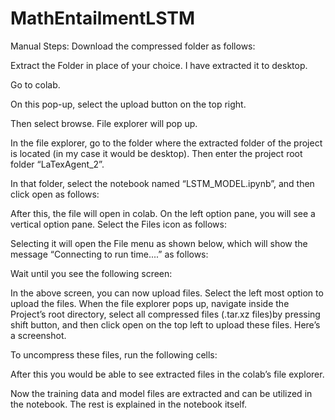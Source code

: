 # MathEntailmentLSTM
Manual
Steps:
Download the compressed folder as follows:
 

Extract the Folder in place of your choice. I have extracted it to desktop.
 

Go to colab.
 

On this pop-up, select the upload button on the top right. 
 

Then select browse. File explorer will pop up.
 

In the file explorer, go to the folder where the extracted folder of the project is located (in my case it would be desktop). Then enter the project root folder “LaTexAgent_2”.
 
In that folder, select the notebook named “LSTM_MODEL.ipynb”, and then click open as follows:
 
After this, the file will open in colab. On the left option pane, you will see a vertical option pane. Select the Files icon as follows:
 


Selecting it will open the File menu as shown below, which will show the message “Connecting to run time....” as follows:
 

Wait until you see the following screen:
 
In the above screen, you can now upload files. Select the left most option to upload the files. When the file explorer pops up, navigate inside the Project’s root directory, select all compressed files (.tar.xz files)by pressing shift button, and then click open on the top left to upload these files. Here’s a screenshot.
 
To uncompress these files, run the following cells:
 
After this you would be able to see extracted files in the colab’s file explorer.
 

Now the training data and model files are extracted and can be utilized in the notebook.
The rest is explained in the notebook itself.
